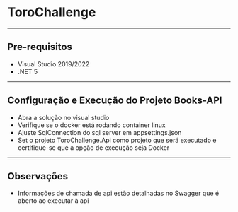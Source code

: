 # ToroChallenge
---
## Pre-requisitos

- Visual Studio 2019/2022
- .NET 5

---
## Configuração e Execução do Projeto Books-API

 - Abra a solução no visual studio
 - Verifique se o docker está rodando container linux
 - Ajuste SqlConnection do sql server em appsettings.json
 - Set o projeto ToroChallenge.Api como projeto que será executado e certifique-se que a opção de execução seja Docker
 
 ---
 ## Observações
 
 - Informações de chamada de api estão detalhadas no Swagger que é aberto ao executar à api
